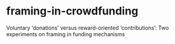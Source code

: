 # framing-in-crowdfunding
Voluntary ‘donations’ versus reward-oriented ‘contributions’: Two experiments on framing in funding mechanisms
